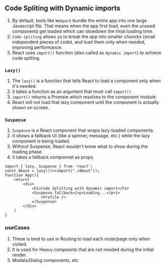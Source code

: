 ## Code Spliting with Dynamic imports
1. By default, tools like `Webpack` bundle the entire app into one large Javascript file. That means when the app first load, even the unused components get loaded which can slowdown the intial loading time.
2. `Code spliting` allows ys to break the app into smaller chuncks (small independent pieces of code), and load them only when needed, improving performance.
3. React uses `import()` function (also called as `dynamic import`) to achieve code spliting.

### `Lazy()`
1. The `lazy()` is a function that tells React to load a component only when it's needed.
2. it takes a function as an argument that must call `import()`
3. `import()` returns a Promsie which resolves to the component module.
4. React will not load that lazy component until the component is actually shown on screen.
### `Suspense`
1. `Suspense` is a React component that wraps lazy-loaded components.
2. It shows a fallback UI (like a spinner, message, etc.) while the lazy component is being loaded.
3. Without Suspense, React wouldn’t know what to show during the loading phase.
4. It takes a fallback componnet as props.
```JS
import { lazy, Suspense } from 'react';
const About = lazy(()=>import("./About"));
function App(){
    return(
        <div>
            <h1>Code Splitting with dynamic import</h1>
            <Suspense fallback={<p>Loading...</p>}>
                <Profile />
            </Suspense>
        </div>
    )
}
```

### useCases
1. These is best to use in Routing to load each route/page only when visited.
2. It is used for Heavy compoents that are not needed during the initial render.
3. Modals/Dialog components, etc